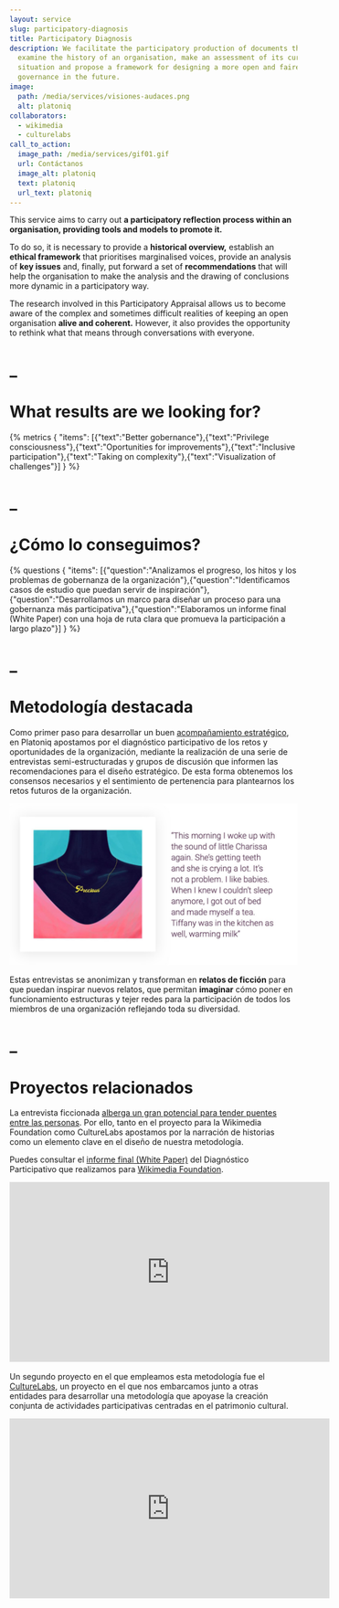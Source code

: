 ```yaml
---
layout: service
slug: participatory-diagnosis
title: Participatory Diagnosis
description: We facilitate the participatory production of documents that
  examine the history of an organisation, make an assessment of its current
  situation and propose a framework for designing a more open and fairer
  governance in the future.
image:
  path: /media/services/visiones-audaces.png
  alt: platoniq
collaborators:
  - wikimedia
  - culturelabs
call_to_action:
  image_path: /media/services/gif01.gif
  url: Contáctanos
  image_alt: platoniq
  text: platoniq
  url_text: platoniq
---
```

This service aims to carry out **a participatory reflection process within an organisation, providing tools and models to promote it.**

To do so, it is necessary to provide a **historical overview,** establish an **ethical framework** that prioritises marginalised voices, provide an analysis of **key issues** and, finally, put forward a set of **recommendations** that will help the organisation to make the analysis and the drawing of conclusions more dynamic in a participatory way.

The research involved in this Participatory Appraisal allows us to become aware of the complex and sometimes difficult realities of keeping an open organisation **alive and coherent.** However, it also provides the opportunity to rethink what that means through conversations with everyone.

# _

# What results are we looking for?

{% metrics { "items": [{"text":"Better gobernance"},{"text":"Privilege consciousness"},{"text":"Oportunities for improvements"},{"text":"Inclusive participation"},{"text":"Taking on complexity"},{"text":"Visualization of challenges"}] } %}

# _

# ¿Cómo lo conseguimos?

{% questions { "items": [{"question":"Analizamos el progreso, los hitos y los problemas de gobernanza de la organización"},{"question":"Identificamos casos de estudio que puedan servir de inspiración"},{"question":"Desarrollamos un marco para diseñar un proceso para una gobernanza más participativa"},{"question":"Elaboramos un informe final (White Paper) con una hoja de ruta clara que promueva la participación a largo plazo"}] } %}

# _

# Metodología destacada

Como primer paso para desarrollar un buen [acompañamiento estratégico](https://platoniq.net/es/services/strategic-support/), en Platoniq apostamos por el diagnóstico participativo de los retos y oportunidades de la organización, mediante la realización de una serie de entrevistas semi-estructuradas y grupos de discusión que informen las recomendaciones para el diseño estratégico. De esta forma obtenemos los consensos necesarios y el sentimiento de pertenencia para plantearnos los retos futuros de la organización.

![Diagnóstico participativo](/media/photo_2024-07-31_15-48-56.jpg "Diagnóstico participativo")

Estas entrevistas se anonimizan y transforman en **relatos de ficción** para que puedan inspirar nuevos relatos, que permitan **imaginar** cómo poner en funcionamiento estructuras y tejer redes para la participación de todos los miembros de una organización reflejando toda su diversidad.

# _

# Proyectos relacionados

La entrevista ficcionada [alberga un gran potencial para tender puentes entre las personas](https://journal.platoniq.net/es/wilder-journal-1/blueprints/storytelling/). Por ello, tanto en el proyecto para la Wikimedia Foundation como CultureLabs apostamos por la narración de historias como un elemento clave en el diseño de nuestra metodología.

Puedes consultar el [informe final (White Paper)](https://upload.wikimedia.org/wikipedia/commons/9/92/Designing_the_future_of_participation_in_the_Wikimedia_Movement.pdf) del Diagnóstico Participativo que realizamos para [Wikimedia Foundation](https://meta.wikimedia.org/wiki/Wikimedia_Deutschland/Designing_futures_of_participation_in_the_Wikimedia_Movement). [](https://upload.wikimedia.org/wikipedia/commons/9/92/Designing_the_future_of_participation_in_the_Wikimedia_Movement.pdf)

<iframe width="560" height="315" src="https://www.youtube.com/embed/vsErReqZJ2E?si=olThPl4ZPzUqBnmE" title="YouTube video player" frameborder="0" allow="accelerometer; autoplay; clipboard-write; encrypted-media; gyroscope; picture-in-picture; web-share" referrerpolicy="strict-origin-when-cross-origin" allowfullscreen></iframe>

Un segundo proyecto en el que empleamos esta metodología fue el [CultureLabs](https://culture-labs.eu/methodology-of-culturelabs/), un proyecto en el que nos embarcamos junto a otras entidades para desarrollar una metodología que apoyase la creación conjunta de actividades participativas centradas en el patrimonio cultural.

<iframe width="560" height="315" src="https://www.youtube.com/embed/Wmc7CNAafRM?si=lQ_a8VrbGjpsK8nk" title="YouTube video player" frameborder="0" allow="accelerometer; autoplay; clipboard-write; encrypted-media; gyroscope; picture-in-picture; web-share" referrerpolicy="strict-origin-when-cross-origin" allowfullscreen></iframe>
